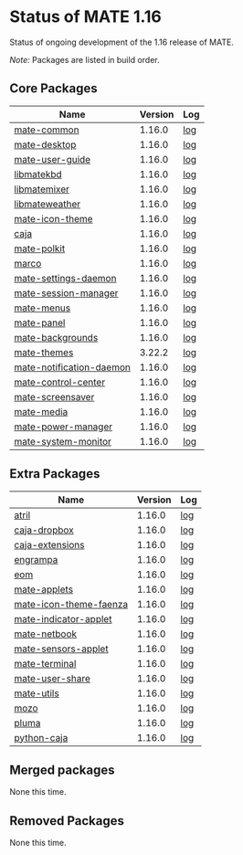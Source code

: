 # Status of MATE 1.16

Status of ongoing development of the 1.16 release of MATE.

_Note:_ Packages are listed in build order.

## Core Packages

Name|Version|Log
---|---|---
[mate-common](https://github.com/mate-desktop/mate-common) |  1.16.0 | [log](http://git.mate-desktop.org/mate-common/log/)
[mate-desktop](https://github.com/mate-desktop/mate-desktop) |  1.16.0 | [log](http://git.mate-desktop.org/mate-desktop/log/)
[mate-user-guide](https://github.com/mate-desktop/mate-user-guide) |  1.16.0 | [log](http://git.mate-desktop.org/mate-user-guide/log/)
[libmatekbd](https://github.com/mate-desktop/libmatekbd) |  1.16.0 | [log](http://git.mate-desktop.org/libmatekbd/log/)
[libmatemixer](https://github.com/mate-desktop/libmatemixer) |  1.16.0 | [log](http://git.mate-desktop.org/libmatemixer/log/)
[libmateweather](https://github.com/mate-desktop/libmateweather) |  1.16.0 | [log](http://git.mate-desktop.org/libmateweather/log/)
[mate-icon-theme](https://github.com/mate-desktop/mate-icon-theme) |  1.16.0 | [log](http://git.mate-desktop.org/mate-icon-theme/log/)
[caja](https://github.com/mate-desktop/caja) |  1.16.0 |  [log](http://git.mate-desktop.org/caja/log/)
[mate-polkit](https://github.com/mate-desktop/mate-polkit) |  1.16.0 | [log](http://git.mate-desktop.org/mate-polkit/log/)
[marco](https://github.com/mate-desktop/marco) |  1.16.0 |  [log](http://git.mate-desktop.org/marco/log/)
[mate-settings-daemon](https://github.com/mate-desktop/mate-settings-daemon) |  1.16.0 | [log](http://git.mate-desktop.org/mate-settings-daemon/log/)
[mate-session-manager](https://github.com/mate-desktop/mate-session-manager) |  1.16.0 | [log](http://git.mate-desktop.org/mate-session-manager/log/)
[mate-menus](https://github.com/mate-desktop/mate-menus) |  1.16.0 | [log](http://git.mate-desktop.org/mate-menus/log/)
[mate-panel](https://github.com/mate-desktop/mate-panel) |  1.16.0 | [log](http://git.mate-desktop.org/mate-panel/log/)
[mate-backgrounds](https://github.com/mate-desktop/mate-backgrounds) |  1.16.0 | [log](http://git.mate-desktop.org/mate-backgrounds/log/)
[mate-themes](https://github.com/mate-desktop/mate-themes) |  3.22.2 | [log](http://git.mate-desktop.org/mate-themes/log/)
[mate-notification-daemon](https://github.com/mate-desktop/mate-notification-daemon) |  1.16.0 | [log](http://git.mate-desktop.org/mate-notification-daemon/log/)
[mate-control-center](https://github.com/mate-desktop/mate-control-center) |  1.16.0 | [log](http://git.mate-desktop.org/mate-control-center/log/)
[mate-screensaver](https://github.com/mate-desktop/mate-screensaver) |  1.16.0 | [log](http://git.mate-desktop.org/mate-screensaver/log/)
[mate-media](https://github.com/mate-desktop/mate-media) |  1.16.0 | [log](http://git.mate-desktop.org/mate-media/log/)
[mate-power-manager](https://github.com/mate-desktop/mate-power-manager) |  1.16.0 | [log](http://git.mate-desktop.org/mate-power-manager/log/)
[mate-system-monitor](https://github.com/mate-desktop/mate-system-monitor) |  1.16.0 | [log](http://git.mate-desktop.org/mate-system-monitor/log/)

## Extra Packages

Name|Version|Log
---|---|---
[atril](https://github.com/mate-desktop/atril) |  1.16.0 |  [log](http://git.mate-desktop.org/atril/log/)
[caja-dropbox](https://github.com/mate-desktop/caja-dropbox) |  1.16.0 | [log](http://git.mate-desktop.org/caja-dropbox/log/)
[caja-extensions](https://github.com/mate-desktop/caja-extensions) |  1.16.0 | [log](http://git.mate-desktop.org/caja-extensions/log/)
[engrampa](https://github.com/mate-desktop/engrampa) |  1.16.0 |  [log](http://git.mate-desktop.org/engrampa/log/)
[eom](https://github.com/mate-desktop/eom) |  1.16.0 |  [log](http://git.mate-desktop.org/eom/log/)
[mate-applets](https://github.com/mate-desktop/mate-applets) |  1.16.0 | [log](http://git.mate-desktop.org/mate-applets/log/)
[mate-icon-theme-faenza](https://github.com/mate-desktop/mate-icon-theme-faenza) |  1.16.0 | [log](http://git.mate-desktop.org/mate-icon-theme-faenza/log/)
[mate-indicator-applet](https://github.com/mate-desktop/mate-indicator-applet) |  1.16.0 | [log](http://git.mate-desktop.org/mate-indicator-applet/log/)
[mate-netbook](https://github.com/mate-desktop/mate-netbook) |  1.16.0 | [log](http://git.mate-desktop.org/mate-netbook/log/)
[mate-sensors-applet](https://github.com/mate-desktop/mate-sensors-applet) |  1.16.0 | [log](http://git.mate-desktop.org/mate-sensors-applet/log/)
[mate-terminal](https://github.com/mate-desktop/mate-terminal) |  1.16.0 | [log](http://git.mate-desktop.org/mate-terminal/log/)
[mate-user-share](https://github.com/mate-desktop/mate-user-share) |  1.16.0 | [log](http://git.mate-desktop.org/mate-user-share/log/)
[mate-utils](https://github.com/mate-desktop/mate-utils) |  1.16.0 | [log](http://git.mate-desktop.org/mate-utils/log/)
[mozo](https://github.com/mate-desktop/mozo) |  1.16.0 |  [log](http://git.mate-desktop.org/mozo/log/)
[pluma](https://github.com/mate-desktop/pluma) |  1.16.0 |  [log](http://git.mate-desktop.org/pluma/log/)
[python-caja](https://github.com/mate-desktop/python-caja) |  1.16.0 | [log](http://git.mate-desktop.org/python-caja/log/)

## Merged packages

None this time.

## Removed Packages

None this time.

